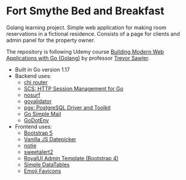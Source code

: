# Fort Smythe Bed and Breakfast

Golang learning project. Simple web application for making room reservations in a fictional residence. Consists of a page for clients and admin panel for the property owner.

The repository is following Udemy course [Building Modern Web Applications with Go (Golang)](https://www.udemy.com/course/building-modern-web-applications-with-go) by professor [Trevor Sawler](https://github.com/tsawler).

- Built in Go version 1.17
- Backend uses:
  - [chi router](https://github.com/go-chi/chi)
  - [SCS: HTTP Session Management for Go](https://github.com/alexedwards/scs)
  - [nosurf](https://github.com/justinas/nosurf)
  - [govalidator](https://github.com/asaskevich/govalidator)
  - [pgx: PostgreSQL Driver and Toolkit](https://github.com/jackc/pgx)
  - [Go Simple Mail](https://github.com/xhit/go-simple-mail)
  - [GoDotEnv](https://github.com/joho/godotenv)
- Frontend uses:
  - [Bootstrap 5](https://getbootstrap.com)
  - [Vanilla JS Datepicker](https://github.com/mymth/vanillajs-datepicker)
  - [notie](https://github.com/jaredreich/notie)
  - [sweetalert2](https://sweetalert2.github.io)
  - [RoyalUI Admin Template (Bootstrap 4)](https://github.com/BootstrapDash/RoyalUI-Free-Bootstrap-Admin-Template)
  - [Simple DataTables](https://github.com/fiduswriter/Simple-DataTables)
  - [Emoji Favicons](https://favicon.io/emoji-favicons)
